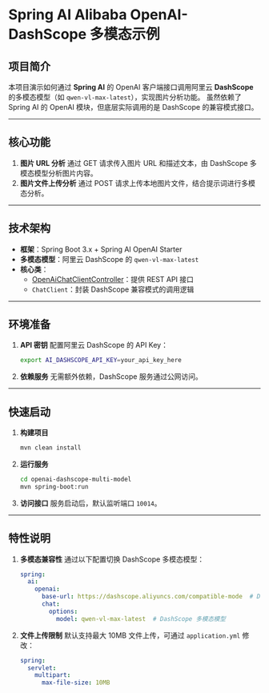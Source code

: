 # Spring AI Alibaba OpenAI-DashScope 多模态示例

## 项目简介
本项目演示如何通过 **Spring AI** 的 OpenAI 客户端接口调用阿里云 **DashScope** 的多模态模型（如 `qwen-vl-max-latest`），实现图片分析功能。
虽然依赖了 Spring AI 的 OpenAI 模块，但底层实际调用的是 DashScope 的兼容模式接口。

---

## 核心功能
1. **图片 URL 分析** 
   通过 GET 请求传入图片 URL 和描述文本，由 DashScope 多模态模型分析图片内容。
2. **图片文件上传分析** 
   通过 POST 请求上传本地图片文件，结合提示词进行多模态分析。

---

## 技术架构
- **框架**：Spring Boot 3.x + Spring AI OpenAI Starter
- **多模态模型**：阿里云 DashScope 的 `qwen-vl-max-latest`
- **核心类**：
  - [OpenAiChatClientController](file://D:\\mxy\\qisheng\\workspace\\mxy-git-workspace\\spring-ai-alibaba-examples\\spring-ai-alibaba-multi-model-example\\openai-dashscope-multi-model\\src\\main\\java\\com\\alibaba\\cloud\\ai\\example\\multi\\controller\\OpenAiChatClientController.java#L35-L139)：提供 REST API 接口
  - `ChatClient`：封装 DashScope 兼容模式的调用逻辑

---

## 环境准备
1. **API 密钥** 
   配置阿里云 DashScope 的 API Key：
   ```bash
   export AI_DASHSCOPE_API_KEY=your_api_key_here
   ```
2. **依赖服务** 
   无需额外依赖，DashScope 服务通过公网访问。

---

## 快速启动
1. **构建项目** 
   ```bash
   mvn clean install
   ```
2. **运行服务** 
   ```bash
   cd openai-dashscope-multi-model
   mvn spring-boot:run
   ```
3. **访问接口** 
   服务启动后，默认监听端口 `10014`。
---

## 特性说明
1. **多模态兼容性** 
   通过以下配置切换 DashScope 多模态模型：
   ```yaml
   spring:
     ai:
       openai:
         base-url: https://dashscope.aliyuncs.com/compatible-mode  # DashScope 兼容模式
         chat:
           options:
             model: qwen-vl-max-latest  # DashScope 多模态模型
   ```
2. **文件上传限制** 
   默认支持最大 10MB 文件上传，可通过 `application.yml` 修改：
   ```yaml
   spring:
     servlet:
       multipart:
         max-file-size: 10MB
   ```
